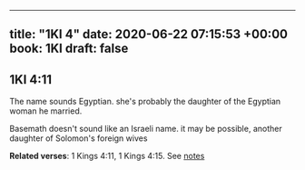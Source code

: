 
---
title: "1KI 4"
date: 2020-06-22 07:15:53 +00:00
book: 1KI
draft: false
---

## 1KI 4:11

The name sounds Egyptian. she's probably the daughter of the Egyptian woman he married.

Basemath doesn't sound like an Israeli name. it may be possible, another daughter of Solomon's foreign wives

**Related verses**: 1 Kings 4:11, 1 Kings 4:15. See [notes](https://my.bible.com/notes/3457399628311028722)


